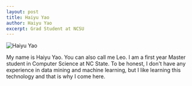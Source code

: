 ```yaml
---
layout: post
title: Haiyu Yao
author: Haiyu Yao
excerpt: Grad Student at NCSU
---
```


![Haiyu Yao]({{site.url}}/img/hyao4.jpg)

My name is Haiyu Yao. You can also call me Leo. I am a first year Master student in Computer Science at NC State. To be honest, I don't have any experience in data mining and machine learning, but I like learning this technology and that is why I come here.